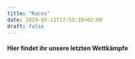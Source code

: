 ```yaml
---
title: "Races"
date: 2019-05-11T17:55:18+02:00
draft: false
---
```

#### Hier findet ihr unsere letzten Wettkämpfe
